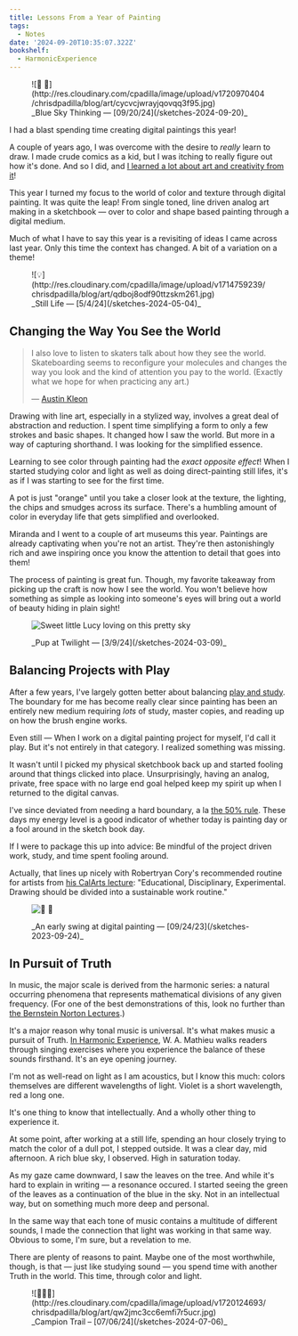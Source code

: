 ```yaml
---
title: Lessons From a Year of Painting
tags:
  - Notes
date: '2024-09-20T10:35:07.322Z'
bookshelf:
  - HarmonicExperience
---
```

	
<figure>
![🌅 🌸](http://res.cloudinary.com/cpadilla/image/upload/v1720970404/chrisdpadilla/blog/art/cycvcjwrayjqovqq3f95.jpg)

<figcaption>_Blue Sky Thinking — [09/20/24](/sketches-2024-09-20)_</figcaption>
</figure>

I had a blast spending time creating digital paintings this year!

A couple of years ago, I was overcome with the desire to _really_ learn to draw. I made crude comics as a kid, but I was itching to really figure out how it's done. And so I did, and [I learned a lot about art and creativity from it](/lessonsfromdrawing2023)!

This year I turned my focus to the world of color and texture through digital painting. It was quite the leap! From single toned, line driven analog art making in a sketchbook — over to color and shape based painting through a digital medium. 

Much of what I have to say this year is a revisiting of ideas I came across last year. Only this time the context has changed. A bit of a variation on a theme!

<figure>
![💡](http://res.cloudinary.com/cpadilla/image/upload/v1714759239/chrisdpadilla/blog/art/qdboj8odf90ttzskm261.jpg)
<figcaption>_Still Life — [5/4/24](/sketches-2024-05-04)_</figcaption>
</figure>

## Changing the Way You See the World

> I also love to listen to skaters talk about how they see the world. Skateboarding seems to reconfigure your molecules and changes the way you look and the kind of attention you pay to the world. (Exactly what we hope for when practicing any art.)
> 
> — [Austin Kleon](https://austinkleon.com/2022/11/07/drawing-at-the-skate-park/)

Drawing with line art, especially in a stylized way, involves a great deal of abstraction and reduction. I spent time simplifying a form to only a few strokes and basic shapes. It changed how I saw the world. But more in a way of capturing shorthand. I was looking for the simplified essence.

Learning to see color through painting had the _exact opposite effect_! When I started studying color and light as well as doing direct-painting still lifes, it's as if I was starting to see for the first time.

A pot is just "orange" until you take a closer look at the texture, the lighting, the chips and smudges across its surface. There's a humbling amount of color in everyday life that gets simplified and overlooked.

Miranda and I went to a couple of art museums this year. Paintings are already captivating when you're not an artist. They're then astonishingly rich and awe inspiring once you know the attention to detail that goes into them!

The process of painting is great fun. Though, my favorite takeaway from picking up the craft is now how I see the world. You won't believe how something as simple as looking into someone's eyes will bring out a world of beauty hiding in plain sight!

<figure>

![Sweet little Lucy loving on this pretty sky](http://res.cloudinary.com/cpadilla/image/upload/v1709928009/chrisdpadilla/blog/art/xfucx6ersmigetuq4x7m.jpg)

<figcaption>_Pup at Twilight — [3/9/24](/sketches-2024-03-09)_</figcaption>

</figure>

## Balancing Projects with Play

After a few years, I've largely gotten better about balancing [play and study](https://drawabox.com/lesson/0/2). The boundary for me has become really clear since painting has been an entirely new medium requiring _lots_ of study, master copies, and reading up on how the brush engine works.

Even still — When I work on a digital painting project for myself, I'd call it play. But it's not entirely in that category. I realized something was missing. 

It wasn't until I picked my physical sketchbook back up and started fooling around that things clicked into place. Unsurprisingly, having an analog, private, free space with no large end goal helped keep my spirit up when I returned to the digital canvas.

I've since deviated from needing a hard boundary, a la [the 50% rule](https://drawabox.com/lesson/0/2/50percent). These days my energy level is a good indicator of whether today is painting day or a fool around in the sketch book day. 

If I were to package this up into advice: Be mindful of the project driven work, study, and time 
spent fooling around.

Actually, that lines up nicely with Robertryan Cory's recommended routine for artists from [his CalArts lecture](https://www.facebook.com/media/set/?set=a.833375406677877): "Educational, Disciplinary, Experimental. Drawing should be divided into a sustainable work routine."

<figure>

![🌅 🌸](http://res.cloudinary.com/cpadilla/image/upload/v1720970165/chrisdpadilla/blog/art/xvfz2acl5xzisg1bceuq.jpg)

<figcaption>_An early swing at digital painting — [09/24/23](/sketches-2023-09-24)_</figcaption>

</figure>

## In Pursuit of Truth

In music, the major scale is derived from the harmonic series: a natural occurring phenomena that represents mathematical divisions of any given frequency. (For one of the best demonstrations of this, look no further than [the Bernstein Norton Lectures](https://www.youtube.com/watch?v=9HjEAtJXssc&ab_channel=LeonardBernstein).)

It's a major reason why tonal music is universal. It's what makes music a pursuit of Truth. [In Harmonic Experience](/bookshelf#HarmonicExperience), W. A. Mathieu walks readers through singing exercises where you experience the balance of these sounds firsthand. It's an eye opening journey.

I'm not as well-read on light as I am acoustics, but I know this much: colors themselves are different wavelengths of light. Violet is a short wavelength, red a long one. 

It's one thing to know that intellectually. And a wholly other thing to experience it.

At some point, after working at a still life, spending an hour closely trying to match the color of a dull pot, I stepped outside. It was a clear day, mid afternoon. A rich blue sky, I observed. High in saturation today.

As my gaze came downward, I saw the leaves on the tree. And while it's hard to explain in writing — a resonance occured. I started seeing the green of the leaves as a continuation of the blue in the sky. Not in an intellectual way, but on something much more deep and personal. 

In the same way that each tone of music contains a multitude of different sounds, I made the connection that light was working in that same way. Obvious to some, I'm sure, but a revelation to me. 

There are plenty of reasons to paint. Maybe one of the most worthwhile, though, is that — just like studying sound — you spend time with another Truth in the world. This time, through color and light.

<figure>
![🌳🌳🌳](http://res.cloudinary.com/cpadilla/image/upload/v1720124693/chrisdpadilla/blog/art/qw2jmc3cc6emfi7r5ucr.jpg)

<figcaption>_Campion Trail – [07/06/24](/sketches-2024-07-06)_</figcaption>
</figure>